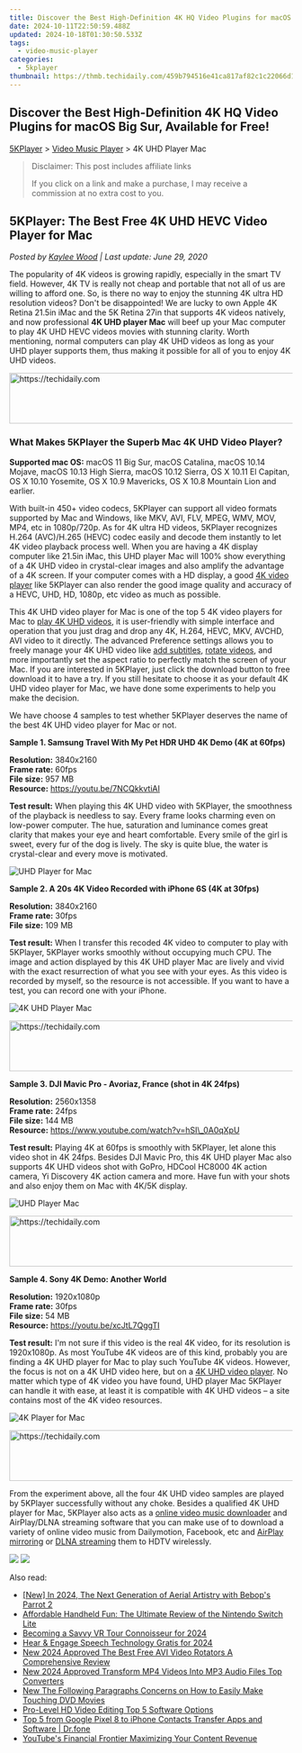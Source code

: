 ```yaml
---
title: Discover the Best High-Definition 4K HQ Video Plugins for macOS Big Sur, Available for Free!
date: 2024-10-11T22:50:59.488Z
updated: 2024-10-18T01:30:50.533Z
tags:
  - video-music-player
categories:
  - 5kplayer
thumbnail: https://thmb.techidaily.com/459b794516e41ca817af82c1c22066d193c455f4891dd7a8e040210befb5bf6c.jpg
---
```


## Discover the Best High-Definition 4K HQ Video Plugins for macOS Big Sur, Available for Free!

[5KPlayer](https://tools.techidaily.com/5kplayer/products/) \> [Video Music Player](https://tools.techidaily.com/5kplayer/video-music-player/) \> 4K UHD Player Mac

>  Disclaimer: This post includes affiliate links
>
>  If you click on a link and make a purchase, I may receive a commission at no extra cost to you.
>

## 5KPlayer: The Best Free 4K UHD HEVC Video Player for Mac

 _Posted by [Kaylee Wood](https://www.quora.com/profile/Amanda-Hu-21) | Last update: June 29, 2020_

The popularity of 4K videos is growing rapidly, especially in the smart TV field. However, 4K TV is really not cheap and portable that not all of us are willing to afford one. So, is there no way to enjoy the stunning 4K ultra HD resolution videos? Don't be disappointed! We are lucky to own Apple 4K Retina 21.5in iMac and the 5K Retina 27in that supports 4K videos natively, and now professional **4K UHD player Mac** will beef up your Mac computer to play 4K UHD HEVC videos movies with stunning clarity. Worth mentioning, normal computers can play 4K UHD videos as long as your UHD player supports them, thus making it possible for all of you to enjoy 4K UHD videos.

<!-- affiliate ads begin -->
<a href="https://aligracehair.sjv.io/c/5597632/1948937/19272" target="_top" id="1948937">
  <img src="//a.impactradius-go.com/display-ad/19272-1948937" border="0" alt="https://techidaily.com" width="728" height="90"/>
</a>
<img height="0" width="0" src="https://aligracehair.sjv.io/i/5597632/1948937/19272" style="position:absolute;visibility:hidden;" border="0" />
<!-- affiliate ads end -->

### What Makes 5KPlayer the Superb Mac 4K UHD Video Player?

**Supported mac OS:** macOS 11 Big Sur, macOS Catalina, macOS 10.14 Mojave, macOS 10.13 High Sierra, macOS 10.12 Sierra, OS X 10.11 El Capitan, OS X 10.10 Yosemite, OS X 10.9 Mavericks, OS X 10.8 Mountain Lion and earlier.

With built-in 450+ video codecs, 5KPlayer can support all video formats supported by Mac and Windows, like MKV, AVI, FLV, MPEG, WMV, MOV, MP4, etc in 1080p/720p. As for 4K ultra HD videos, 5KPlayer recognizes H.264 (AVC)/H.265 (HEVC) codec easily and decode them instantly to let 4K video playback process well. When you are having a 4K display computer like 21.5in iMac, this UHD player Mac will 100% show everything of a 4K UHD video in crystal-clear images and also amplify the advantage of a 4K screen. If your computer comes with a HD display, a good [4K video player](https://tools.techidaily.com/5kplayer/video-music-player/) like 5KPlayer can also render the good image quality and accuracy of a HEVC, UHD, HD, 1080p, etc video as much as possible.

This 4K UHD video player for Mac is one of the top 5 4K video players for Mac to [play 4K UHD videos](https://tools.techidaily.com/5kplayer/video-music-player/), it is user-friendly with simple interface and operation that you just drag and drop any 4K, H.264, HEVC, MKV, AVCHD, AVI video to it directly. The advanced Preference settings allows you to freely manage your 4K UHD video like [add subtitles](https://tools.techidaily.com/5kplayer/video-music-player/), [rotate videos](https://tools.techidaily.com/5kplayer/video-music-player/), and more importantly set the aspect ratio to perfectly match the screen of your Mac. If you are interested in 5KPlayer, just click the download button to free download it to have a try. If you still hesitate to choose it as your default 4K UHD video player for Mac, we have done some experiments to help you make the decision.

We have choose 4 samples to test whether 5KPlayer deserves the name of the best 4K UHD video player for Mac or not.

**Sample 1\. Samsung Travel With My Pet HDR UHD 4K Demo (4K at 60fps)**

**Resolution:** 3840x2160  
**Frame rate:** 60fps  
**File size:** 957 MB  
**Resource:** https://youtu.be/7NCQkkvtiAI

**Test result:** When playing this 4K UHD video with 5KPlayer, the smoothness of the playback is needless to say. Every frame looks charming even on low-power computer. The hue, saturation and luminance comes great clarity that makes your eye and heart comfortable. Every smile of the girl is sweet, every fur of the dog is lively. The sky is quite blue, the water is crystal-clear and every move is motivated.

![UHD Player for Mac](https://www.5kplayer.com/video-music-player/img/samsung-4k-video.jpg) 

**Sample 2\. A 20s 4K Video Recorded with iPhone 6S (4K at 30fps)**

**Resolution:** 3840x2160  
**Frame rate:** 30fps  
**File size:** 109 MB

**Test result:** When I transfer this recoded 4K video to computer to play with 5KPlayer, 5KPlayer works smoothly without occupying much CPU. The image and action displayed by this 4K UHD player Mac are lively and vivid with the exact resurrection of what you see with your eyes. As this video is recorded by myself, so the resource is not accessible. If you want to have a test, you can record one with your iPhone.

![4K UHD Player Mac](https://www.5kplayer.com/video-music-player/img/iphone-4k-video.jpg) 

<!-- affiliate ads begin -->
<a href="https://appsumo.8odi.net/c/5597632/2151884/7443" target="_top" id="2151884">
  <img src="//a.impactradius-go.com/display-ad/7443-2151884" border="0" alt="https://techidaily.com" width="728" height="90"/>
</a>
<img height="0" width="0" src="https://appsumo.8odi.net/i/5597632/2151884/7443" style="position:absolute;visibility:hidden;" border="0" />
<!-- affiliate ads end -->

**Sample 3\. DJI Mavic Pro - Avoriaz, France (shot in 4K 24fps)**

**Resolution:** 2560x1358  
**Frame rate:** 24fps  
**File size:** 144 MB  
**Resource:** https://www.youtube.com/watch?v=hSI\_0A0qXpU

**Test result:** Playing 4K at 60fps is smoothly with 5KPlayer, let alone this video shot in 4K 24fps. Besides DJI Mavic Pro, this 4K UHD player Mac also supports 4K UHD videos shot with GoPro, HDCool HC8000 4K action camera, Yi Discovery 4K action camera and more. Have fun with your shots and also enjoy them on Mac with 4K/5K display.

![UHD Player Mac](https://www.5kplayer.com/video-music-player/img/dji-mavic-pro-4k.jpg) 

<!-- affiliate ads begin -->
<a href="https://aligracehair.sjv.io/c/5597632/1972698/19272" target="_top" id="1972698">
  <img src="//a.impactradius-go.com/display-ad/19272-1972698" border="0" alt="https://techidaily.com" width="728" height="90"/>
</a>
<img height="0" width="0" src="https://aligracehair.sjv.io/i/5597632/1972698/19272" style="position:absolute;visibility:hidden;" border="0" />
<!-- affiliate ads end -->

**Sample 4\. Sony 4K Demo: Another World**

**Resolution:** 1920x1080p  
**Frame rate:** 30fps  
**File size:** 54 MB  
**Resource:** https://youtu.be/xcJtL7QggTI

**Test result:** I'm not sure if this video is the real 4K video, for its resolution is 1920x1080p. As most YouTube 4K videos are of this kind, probably you are finding a 4K UHD player for Mac to play such YouTube 4K videos. However, the focus is not on a 4K UHD video here, but on a [4K UHD video player](https://tools.techidaily.com/5kplayer/video-music-player/). No matter which type of 4K video you have found, UHD player Mac 5KPlayer can handle it with ease, at least it is compatible with 4K UHD videos – a site contains most of the 4K video resources.

![4K Player for Mac](https://www.5kplayer.com/video-music-player/img/sony-4k-video.jpg) 

<!-- affiliate ads begin -->
<a href="https://appsumo.8odi.net/c/5597632/2105869/7443" target="_top" id="2105869">
  <img src="//a.impactradius-go.com/display-ad/7443-2105869" border="0" alt="https://techidaily.com" width="728" height="90"/>
</a>
<img height="0" width="0" src="https://appsumo.8odi.net/i/5597632/2105869/7443" style="position:absolute;visibility:hidden;" border="0" />
<!-- affiliate ads end -->

From the experiment above, all the four 4K UHD video samples are played by 5KPlayer successfully without any choke. Besides a qualified 4K UHD player for Mac, 5KPlayer also acts as a [online video music downloader](https://tools.techidaily.com/5kplayer/youtube-download/) and AirPlay/DLNA streaming software that you can make use of to download a variety of online video music from Dailymotion, Facebook, etc and [AirPlay mirroring](https://tools.techidaily.com/5kplayer/airplay/) or [DLNA streaming](https://tools.techidaily.com/5kplayer/dlna/) them to HDTV wirelessly. 

[![](https://www.5kplayer.com/video-music-player/../button/freedownbackmac.png)](https://tools.techidaily.com/5kplayer/products/) [![](https://www.5kplayer.com/video-music-player/../button/freedownwhitewin.png)](https://tools.techidaily.com/5kplayer/products/)

<ins class="adsbygoogle"
     style="display:block"
     data-ad-format="autorelaxed"
     data-ad-client="ca-pub-7571918770474297"
     data-ad-slot="1223367746"></ins>

<ins class="adsbygoogle"
     style="display:block"
     data-ad-client="ca-pub-7571918770474297"
     data-ad-slot="8358498916"
     data-ad-format="auto"
     data-full-width-responsive="true"></ins>

<span class="atpl-alsoreadstyle">Also read:</span>
<div><ul>
<li><a href="https://fox-helps.techidaily.com/new-in-2024-the-next-generation-of-aerial-artistry-with-bebops-parrot-2/"><u>[New] In 2024, The Next Generation of Aerial Artistry with Bebop's Parrot 2</u></a></li>
<li><a href="https://buynow-info.techidaily.com/affordable-handheld-fun-the-ultimate-review-of-the-nintendo-switch-lite/"><u>Affordable Handheld Fun: The Ultimate Review of the Nintendo Switch Lite</u></a></li>
<li><a href="https://extra-information.techidaily.com/becoming-a-savvy-vr-tour-connoisseur-for-2024/"><u>Becoming a Savvy VR Tour Connoisseur for 2024</u></a></li>
<li><a href="https://fox-blue.techidaily.com/hear-and-engage-speech-technology-gratis-for-2024/"><u>Hear & Engage Speech Technology Gratis for 2024</u></a></li>
<li><a href="https://video-creation-software.techidaily.com/new-2024-approved-the-best-free-avi-video-rotators-a-comprehensive-review/"><u>New 2024 Approved The Best Free AVI Video Rotators A Comprehensive Review</u></a></li>
<li><a href="https://video-creation-software.techidaily.com/new-2024-approved-transform-mp4-videos-into-mp3-audio-files-top-converters/"><u>New 2024 Approved Transform MP4 Videos Into MP3 Audio Files Top Converters</u></a></li>
<li><a href="https://video-creation-software.techidaily.com/new-the-following-paragraphs-concerns-on-how-to-easily-make-touching-dvd-movies/"><u>New The Following Paragraphs Concerns on How to Easily Make Touching DVD Movies</u></a></li>
<li><a href="https://video-creation-software.techidaily.com/pro-level-hd-video-editing-top-5-software-options/"><u>Pro-Level HD Video Editing Top 5 Software Options</u></a></li>
<li><a href="https://android-transfer.techidaily.com/top-5-from-google-pixel-8-to-iphone-contacts-transfer-apps-and-software-drfone-by-drfone-transfer-from-android-transfer-from-android/"><u>Top 5 from Google Pixel 8 to iPhone Contacts Transfer Apps and Software | Dr.fone</u></a></li>
<li><a href="https://youtube-video-recordings.techidaily.com/youtubes-financial-frontier-maximizing-your-content-revenue/"><u>YouTube's Financial Frontier Maximizing Your Content Revenue</u></a></li>
</ul></div>

